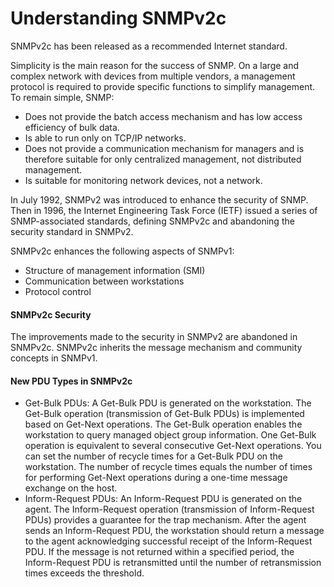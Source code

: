 Understanding SNMPv2c
=====================

SNMPv2c has been released as a recommended Internet standard.

Simplicity is the main reason for the success of SNMP. On a large and complex network with devices from multiple vendors, a management protocol is required to provide specific functions to simplify management. To remain simple, SNMP:

* Does not provide the batch access mechanism and has low access efficiency of bulk data.
* Is able to run only on TCP/IP networks.
* Does not provide a communication mechanism for managers and is therefore suitable for only centralized management, not distributed management.
* Is suitable for monitoring network devices, not a network.

In July 1992, SNMPv2 was introduced to enhance the security of SNMP. Then in 1996, the Internet Engineering Task Force (IETF) issued a series of SNMP-associated standards, defining SNMPv2c and abandoning the security standard in SNMPv2.

SNMPv2c enhances the following aspects of SNMPv1:

* Structure of management information (SMI)
* Communication between workstations
* Protocol control

#### SNMPv2c Security

The improvements made to the security in SNMPv2 are abandoned in SNMPv2c. SNMPv2c inherits the message mechanism and community concepts in SNMPv1.


#### New PDU Types in SNMPv2c

* Get-Bulk PDUs: A Get-Bulk PDU is generated on the workstation. The Get-Bulk operation (transmission of Get-Bulk PDUs) is implemented based on Get-Next operations. The Get-Bulk operation enables the workstation to query managed object group information. One Get-Bulk operation is equivalent to several consecutive Get-Next operations. You can set the number of recycle times for a Get-Bulk PDU on the workstation. The number of recycle times equals the number of times for performing Get-Next operations during a one-time message exchange on the host.
* Inform-Request PDUs: An Inform-Request PDU is generated on the agent. The Inform-Request operation (transmission of Inform-Request PDUs) provides a guarantee for the trap mechanism. After the agent sends an Inform-Request PDU, the workstation should return a message to the agent acknowledging successful receipt of the Inform-Request PDU. If the message is not returned within a specified period, the Inform-Request PDU is retransmitted until the number of retransmission times exceeds the threshold.
